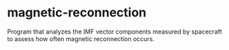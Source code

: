 # magnetic-reconnection
Program that analyzes the IMF vector components measured by spacecraft to assess how often magnetic reconnection occurs.

